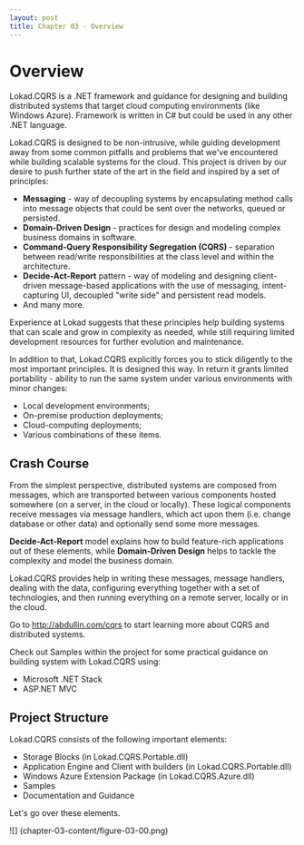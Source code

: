 ```yaml
---
layout: post
title: Chapter 03 - Overview
---
```


# Overview
Lokad.CQRS is a .NET framework and guidance for designing and building distributed systems that target cloud computing environments (like Windows Azure). Framework is written in C# but could be used in any other .NET language.

Lokad.CQRS is designed to be non-intrusive, while guiding development away from some common pitfalls and problems that we've encountered while building scalable systems for the cloud.
This project is driven by our desire to push further state of the art in the field and inspired by a set of principles:

* **Messaging** - way of decoupling systems by encapsulating method calls into message objects that could be sent over the networks, queued or persisted.
* **Domain-Driven Design** - practices for design and modeling complex business domains in software.
* **Command-Query Responsibility Segregation (CQRS)** - separation between read/write responsibilities at the class level and within the architecture.
* **Decide-Act-Report** pattern - way of modeling and designing client-driven message-based applications with the use of messaging, intent-capturing UI, decoupled "write side" and persistent read models.
* And many more.

Experience at Lokad suggests that these principles help building systems that can scale and grow in complexity as needed, while still requiring limited development resources for further evolution and maintenance. 

In addition to that, Lokad.CQRS explicitly forces you to stick diligently to the most important principles. It is designed this way. In return it grants limited portability - ability to run the same system under various environments with minor changes:

* Local development environments;
* On-premise production deployments;
* Cloud-computing deployments;
* Various combinations of these items.



## Crash Course
From the simplest perspective, distributed systems are composed from messages, which are transported between various components hosted somewhere (on a server, in the cloud or locally). These logical components receive messages via message handlers, which act upon them (i.e. change database or other data) and optionally send some more messages. 

**Decide-Act-Report** model explains how to build feature-rich applications out of these elements, while **Domain-Driven Design** helps to tackle the complexity and model the business domain.

Lokad.CQRS provides help in writing these messages, message handlers, dealing with the data, configuring everything together with a set of technologies, and then running everything on a remote server, locally or in the cloud.

Go to <http://abdullin.com/cqrs> to start learning more about CQRS and distributed systems. 

Check out Samples within the project for some practical guidance on building system with Lokad.CQRS using:

* Microsoft .NET Stack
* ASP.NET MVC


## Project Structure
Lokad.CQRS consists of the following important elements:

* Storage Blocks (in Lokad.CQRS.Portable.dll)
* Application Engine and Client with builders (in Lokad.CQRS.Portable.dll)
* Windows Azure Extension Package (in Lokad.CQRS.Azure.dll)
* Samples
* Documentation and Guidance

Let's go over these elements.

![] (chapter-03-content/figure-03-00.png)
